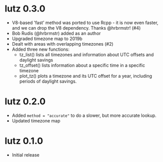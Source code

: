 # lutz 0.3.0

* V8-based 'fast' method was ported to use Rcpp - it is now even faster, and
  we can drop the V8 dependency. Thanks @hrbrmstr! (#4)
* Bob Rudis (@hrbrmstr) added as an author
* Upgraded timezone map to 2019b
* Dealt with areas with overlapping timezones (#2)
* Added three new functions:
  - tz_list() lists all timezones and information about UTC offsets and daylight savings
  - tz_offset() lists information about a specific time in a specific timezone
  - plot_tz() plots a timezone and its UTC offset for a year, including periods
  of daylight savings.

# lutz 0.2.0

* Added `method = "accurate"` to do a slower, but more accurate lookup.
* Updated timezone map

# lutz 0.1.0

* Initial release
